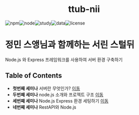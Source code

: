 <h1 align="center">ttub-nii</h1>

<div style="display:flex;" align="center">

  <img alt="npm" src="https://img.shields.io/badge/npm-v6.13.4-red">
  <img alt="node" src="https://img.shields.io/badge/node-v13.6.0-yellow">
  <img alt="study" src="https://img.shields.io/badge/study-server-blue">
  <img alt="data" src="https://img.shields.io/badge/since-2020.01.20-lightgrey">
  <img alt="license" src="https://img.shields.io/badge/license-MIT-green">
</div>

# 정민 스앵님과 함께하는 서린 스털뒤
  Node.js 와 Express 프레임워크를 사용하여 서버 환경 구축하기

## Table of Contents

- **첫번째 세미나** 서버란 무엇인가? [이동](https://github.com/ttub-nii/Prepare-for-26-Server/blob/master/ttub-server/첫번째%20세미나.md)
- **두번째 세미나** node.js 소개와 프로젝트 구조 [이동](https://github.com/ttub-nii/Prepare-for-26-Server/blob/master/ttub-server/두번째%20세미나.md)
- **세번째 세미나** Node.js Express 환경 세팅하기 [이동](https://github.com/ttub-nii/Prepare-for-26-Server/blob/master/ttub-server/세번째%20세미나.md)
- **네번째 세미나** RestAPI와 Node.js 

